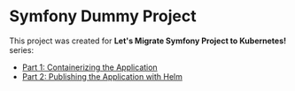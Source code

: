 # Symfony Dummy Project

This project was created for **Let's Migrate Symfony Project to Kubernetes!** series:
* [Part 1: Containerizing the Application](https://itnext.io/containerizing-symfony-application-a2a5a3bd5edc)
* [Part 2: Publishing the Application with Helm](https://medium.com/@babenko.i.a/publishing-symfony-application-with-helm-ecb525b34289)
